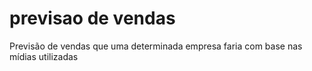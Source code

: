 # previsao de vendas
 Previsão de vendas que uma determinada empresa faria com base nas mídias utilizadas

